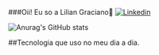 ###Oii! Eu so a Lilian Graciano👋
[![Linkedin](https://img.shields.io/badge/LinkedIn-0077B5?style=for-the-badge&logo=linkedin&logoColor=white)](https://www.linkedin.com/in/lilian-graciano/)

![Anurag's GitHub stats](https://github-readme-stats.vercel.app/api?username=lilian-graciano&show_icons=true&theme=radical)

##Tecnologia que uso no meu dia a dia.



